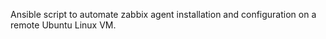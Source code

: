 Ansible script to automate zabbix agent installation and configuration on a remote Ubuntu Linux VM.
